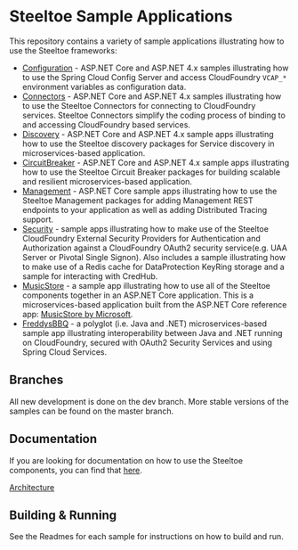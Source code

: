 # Steeltoe Sample Applications

This repository contains a variety of sample applications illustrating how to use the Steeltoe frameworks:

* [Configuration](Configuration) - ASP.NET Core and ASP.NET 4.x samples illustrating how to use the Spring Cloud Config Server and access CloudFoundry `VCAP_*` environment variables as configuration data.
* [Connectors](Connectors) - ASP.NET Core and ASP.NET 4.x samples illustrating how to use the Steeltoe Connectors for connecting to CloudFoundry services. Steeltoe Connectors simplify the coding process of binding to and accessing CloudFoundry based services.
* [Discovery](Discovery) - ASP.NET Core and ASP.NET 4.x sample apps illustrating how to use the Steeltoe discovery packages for Service discovery in microservices-based application.
* [CircuitBreaker](CircuitBreaker) - ASP.NET Core and ASP.NET 4.x sample apps illustrating how to use the Steeltoe Circuit Breaker packages for building scalable and resilient microservices-based application.
* [Management](Management) - ASP.NET Core sample apps illustrating how to use the Steeltoe Management packages for adding Management REST endpoints to your application as well as adding Distributed Tracing support.
* [Security](Security) - sample apps illustrating how to make use of the Steeltoe CloudFoundry External Security Providers for Authentication and Authorization against a CloudFoundry OAuth2 security service(e.g. UAA Server or Pivotal Single Signon). Also includes a sample illustrating how to make use of a Redis cache for DataProtection KeyRing storage and a sample for interacting with CredHub.
* [MusicStore](MusicStore) - a sample app illustrating how to use all of the Steeltoe components together in an ASP.NET Core application. This is a microservices-based application built from the ASP.NET Core reference app: [MusicStore by Microsoft](https://github.com/aspnet/MusicStore).
* [FreddysBBQ](FreddysBBQ) - a polyglot (i.e. Java and .NET) microservices-based sample app illustrating interoperability between Java and .NET running on CloudFoundry, secured with OAuth2 Security Services and using Spring Cloud Services.

## Branches

All new development is done on the dev branch. More stable versions of the samples can be found on the master branch.

## Documentation

If you are looking for documentation on how to use the Steeltoe components, you can find that [here](https://steeltoe.io/docs/).

[Architecture](https://thenewstack.io/steeltoe-modernize-net-apps-for-a-microservices-architecture/)
## Building & Running

See the Readmes for each sample for instructions on how to build and run.
